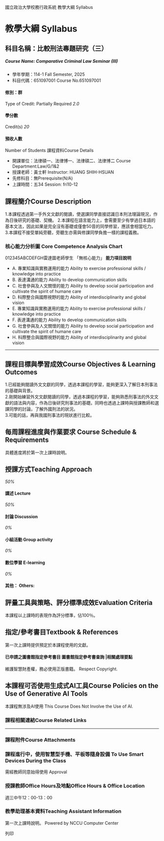 國立政治大學校務行政系統 教學大綱 Syllabus
# 教學大綱 Syllabus
##  科目名稱：比較刑法專題研究（三） 
#####  Course Name: Comparative Criminal Law Seminar (III)
  * 學年學期：114-1 Fall Semester, 2025 
  * 科目代碼：651097001 Course No.651097001


#### 修別：群
Type of Credit: Partially Required 
_2.0_
#### 學分數
Credit(s)
_20_
#### 預收人數
Number of Students
課程資料Course Details
  * 開課單位：法律碩一、法律博一、法律碩二、法律博二 Course Department:Law/G/1&2 
  * 授課老師：黃士軒 Instructor: HUANG SHIH-HSUAN 
  * 先修科目：無Prerequisite(N/A)
  * 上課時間：五34 Session: fri10-12


##  課程簡介Course Description
1.本課程透過第一手外文文獻的閱讀，使選課同學直接認識日本刑法理論現況，作為日後研究的基礎、契機。
2.本課程在語言能力上，會需要至少有學過日本語的基本文法，因此如果是完全沒有基礎或僅會50音的同學修習，應該會相當吃力。
3.本課程不接受單純旁聽，旁聽生亦需與修課同學負擔一樣的課程義務。
###  核心能力分析圖 Core Competence Analysis Chart
012345ABCDEFGH雷達圖老師學生
「無核心能力」 
**能力項目說明**
  * A. 專業知識與實務運用的能力 Ability to exercise professional skills / knowledge into practice
  * B. 表達溝通的能力 Ability to develop communication skills
  * C. 社會參與及人文關懷的能力 Ability to develop social participation and cultivate the spirit of humane care
  * D. 科際整合與國際視野的能力 Ability of interdisciplinarity and global vision
  * E. 專業知識與實務運用的能力 Ability to exercise professional skills / knowledge into practice
  * F. 表達溝通的能力 Ability to develop communication skills
  * G. 社會參與及人文關懷的能力 Ability to develop social participation and cultivate the spirit of humane care
  * H. 科際整合與國際視野的能力 Ability of interdisciplinarity and global vision


* * *
##  課程目標與學習成效Course Objectives & Learning Outcomes 
1.已經能夠閱讀外文文獻的同學，透過本課程的學習，能夠更深入了解日本刑事法的基礎與背景。  
2.剛開始練習外文文獻閱讀的同學，透過本課程的學習，能夠熟悉刑事法的外文文獻的語法與内容，作為日後研究刑事法的基礎。同時也透過上課時與授課教師和選課同學的討論，了解外國刑法的狀況。  
3.可能的話，再與我國刑事法的現狀進行比較。  

##  每周課程進度與作業要求 Course Schedule & Requirements
具體進度將於第一次上課時說明。
##  授課方式Teaching Approach
_50%_
####  講述 Lecture
_50%_
####  討論 Discussion
_0%_
####  小組活動 Group activity
_0%_
####  數位學習 E-learning
_0%_
####  其他： Others:
##  評量工具與策略、評分標準成效Evaluation Criteria
本課程以上課時的表現作為評分標準，佔100％。
##  指定/參考書目Textbook & References
第一次上課時提供預定於本課程使用的文獻。
####  已申請之圖書館指定參考書目  圖書館指定參考書查詢 |相關處理要點
維護智慧財產權，務必使用正版書籍。 Respect Copyright.
##  本課程可否使用生成式AI工具Course Policies on the Use of Generative AI Tools
本課程無涉及AI使用 This Course Does Not Involve the Use of AI.
###  課程相關連結Course Related Links
* * *
###  課程附件Course Attachments
###  課程進行中，使用智慧型手機、平板等隨身設備 To Use Smart Devices During the Class
需經教師同意始得使用  Approval
###  授課教師Office Hours及地點Office Hours & Office Location
週三中午12：00-13：00
###  教學助理基本資料Teaching Assistant Information
第一次上課時說明。
Powered by NCCU Computer Center
  
列印
